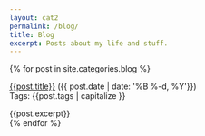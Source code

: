 ```yaml
---
layout: cat2
permalink: /blog/
title: Blog
excerpt: Posts about my life and stuff.
---
```

{% for post in site.categories.blog %}
<div class="PostBlock"> 
<p><a href="{{post.url}}">{{post.title}}</a>    ({{ post.date | date: '%B %-d, %Y'}})<br>
Tags: {{post.tags | capitalize }}
</p>
{{post.excerpt}} 
</div>
{% endfor %}
